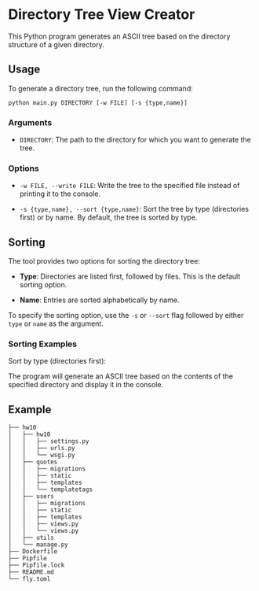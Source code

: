 # Directory Tree View Creator

This Python program generates an ASCII tree based on the directory structure of a given directory.

## Usage

To generate a directory tree, run the following command:

```shell
python main.py DIRECTORY [-w FILE] [-s {type,name}]
```

### Arguments

- `DIRECTORY`: The path to the directory for which you want to generate the tree.

### Options

- `-w FILE, --write FILE`: Write the tree to the specified file instead of printing it to the console.

- `-s {type,name}, --sort {type,name}`: Sort the tree by type (directories first) or by name. By default, the tree is sorted by type.

## Sorting

The tool provides two options for sorting the directory tree:

- **Type**: Directories are listed first, followed by files. This is the default sorting option.

- **Name**: Entries are sorted alphabetically by name.

To specify the sorting option, use the `-s` or `--sort` flag followed by either `type` or `name` as the argument.

### Sorting Examples

Sort by type (directories first):

The program will generate an ASCII tree based on the contents of the specified directory and display it in the console.

## Example

```shell
├── hw10
│   ├── hw10
│   │   ├── settings.py
│   │   ├── urls.py
│   │   └── wsgi.py
│   ├── quotes
│   │   ├── migrations
│   │   ├── static
│   │   ├── templates
│   │   └── templatetags
│   ├── users
│   │   ├── migrations
│   │   ├── static
│   │   ├── templates
│   │   ├── views.py
│   │   └── views.py
│   ├── utils
│   └── manage.py
├── Dockerfile
├── Pipfile
├── Pipfile.lock
├── README.md
└── fly.toml
```

